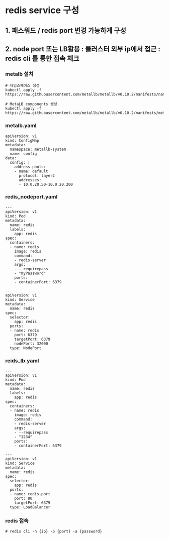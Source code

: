 # redis service 구성
## 1. 패스워드 / redis port 변경 가능하게 구성 
## 2. node port 또는 LB활용 : 클러스터 외부 ip에서 접근 : redis cli 를 통한 접속 체크 

### metalb 설치 
```
# 네임스페이스 생성
kubectl apply -f https://raw.githubusercontent.com/metallb/metallb/v0.10.2/manifests/namespace.yaml

# MetaLB components 생성
kubectl apply -f https://raw.githubusercontent.com/metallb/metallb/v0.10.2/manifests/metallb.yaml
```

### metalb.yaml
```
apiVersion: v1
kind: ConfigMap
metadata:
  namespace: metallb-system
  name: config
data:
  config: |
    address-pools:
    - name: default
      protocol: layer2
      addresses:
      - 10.0.20.50-10.0.20.200
```

### redis_nodeport.yaml
```
---
apiVersion: v1
kind: Pod
metadata:
  name: redis
  labels:
    app: redis
spec:
  containers:
  - name: redis
    image: redis
    command:
    - redis-server
    args:
    - --requirepass
    - "myPassword"
    ports:
    - containerPort: 6379

---
apiVersion: v1
kind: Service
metadata:
  name: redis
spec:
  selector:
    app: redis
  ports:
  - name: redis
    port: 6379
    targetPort: 6379
    nodePort: 32000
  type: NodePort

```

### reids_lb.yaml
```
---
apiVersion: v1
kind: Pod
metadata:
  name: redis
  labels:
    app: redis
spec:
  containers:
  - name: redis
    image: redis
    command:
    - redis-server
    args:
    - --requirepass
    - "1234"
    ports:
    - containerPort: 6379

---
apiVersion: v1
kind: Service
metadata:
  name: redis
spec:
  selector:
    app: redis
  ports:
  - name: redis-port
    port: 80
    targetPort: 6379
  type: LoadBalancer

```

### redis 접속 
```
# redis cli -h {ip} -p {port} -a {password}
```